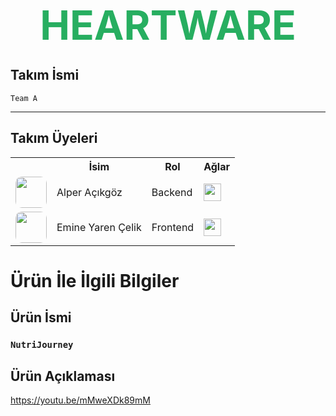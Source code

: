 <p align="center">
  <span style="font-size:64px; font-weight: bold; color: #27ae60;">HEARTWARE</span>
</p>

## Takım İsmi

`Team A`

---

## Takım Üyeleri

<table>
  <tr>
    <th></th>
    <th>İsim</th>
    <th>Rol</th>
    <th>Ağlar</th>
  </tr>
  <tr>
    <td>
      <img src="assets/alper.jpg" width="50" height="50" style="border-radius:10px;" />
    </td>
    <td>Alper Açıkgöz</td>
    <td>Backend</td>
    <td>
      <a href="https://www.linkedin.com/in/alper-açıkgöz-ceng0101" target="_blank">
        <img src="https://cdn.jsdelivr.net/gh/devicons/devicon/icons/linkedin/linkedin-original.svg" width="28" height="28" />
      </a>
    </td>
  </tr>
  <tr>
    <td>
      <img src="assets/yaren.jpg" width="50" height="50" style="border-radius:10px;" />
    </td>
    <td>Emine Yaren Çelik</td>
    <td>Frontend</td>
    <td>
      <a href="https://www.linkedin.com/in/emine-yaren-celik-815802296/" target="_blank">
        <img src="https://cdn.jsdelivr.net/gh/devicons/devicon/icons/linkedin/linkedin-original.svg" width="28" height="28" />
      </a>
    </td>
  </tr>
</table>

# Ürün İle İlgili Bilgiler

## Ürün İsmi

### **`NutriJourney`**

## Ürün Açıklaması





















https://youtu.be/mMweXDk89mM


